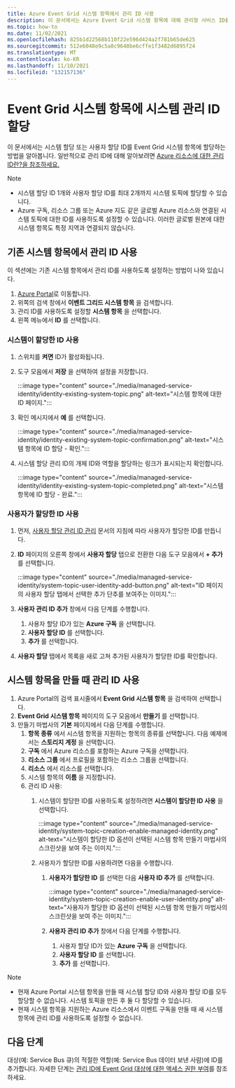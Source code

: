 ```yaml
---
title: Azure Event Grid 시스템 항목에서 관리 ID 사용
description: 이 문서에서는 Azure Event Grid 시스템 항목에 대해 관리형 서비스 ID를 사용하도록 설정하는 방법을 설명합니다.
ms.topic: how-to
ms.date: 11/02/2021
ms.openlocfilehash: 825b1d22568b110f22e596d424a2f781b65de625
ms.sourcegitcommit: 512e6048e9c5a8c9648be6cffe1f3482d6895f24
ms.translationtype: MT
ms.contentlocale: ko-KR
ms.lasthandoff: 11/10/2021
ms.locfileid: "132157136"
---
```

# <a name="assign-a-system-managed-identity-to-an-event-grid-system-topic"></a>Event Grid 시스템 항목에 시스템 관리 ID 할당
이 문서에서는 시스템 할당 또는 사용자 할당 ID를 Event Grid 시스템 항목에 할당하는 방법을 알아봅니다. 일반적으로 관리 ID에 대해 알아보려면 [Azure 리소스에 대한 관리 ID란?을 참조하세요.](../active-directory/managed-identities-azure-resources/overview.md)  

> [!NOTE]
> - 시스템 할당 ID 1개와 사용자 할당 ID를 최대 2개까지 시스템 토픽에 할당할 수 있습니다. 
> - Azure 구독, 리소스 그룹 또는 Azure 지도 같은 글로벌 Azure 리소스와 연결된 시스템 토픽에 대한 ID를 사용하도록 설정할 수 있습니다. 이러한 글로벌 원본에 대한 시스템 항목도 특정 지역과 연결되지 않습니다.

## <a name="enable-managed-identity-for-an-existing-system-topic"></a>기존 시스템 항목에서 관리 ID 사용
이 섹션에는 기존 시스템 항목에서 관리 ID를 사용하도록 설정하는 방법이 나와 있습니다. 

1. [Azure Portal](https://portal.azure.com)로 이동합니다.
2. 위쪽의 검색 창에서 **이벤트 그리드 시스템 항목** 을 검색합니다.
3. 관리 ID를 사용하도록 설정할 **시스템 항목** 을 선택합니다. 
4. 왼쪽 메뉴에서 **ID** 를 선택합니다.  

### <a name="enable-system-assigned-identity"></a>시스템이 할당한 ID 사용
1. 스위치를 **켜면** ID가 활성화됩니다. 
1. 도구 모음에서 **저장** 을 선택하여 설정을 저장합니다. 

    :::image type="content" source="./media/managed-service-identity/identity-existing-system-topic.png" alt-text="시스템 항목에 대한 ID 페이지."::: 
1. 확인 메시지에서 **예** 를 선택합니다. 

    :::image type="content" source="./media/managed-service-identity/identity-existing-system-topic-confirmation.png" alt-text="시스템 항목에 ID 할당 - 확인."::: 
1. 시스템 할당 관리 ID의 개체 ID와 역할을 할당하는 링크가 표시되는지 확인합니다. 

    :::image type="content" source="./media/managed-service-identity/identity-existing-system-topic-completed.png" alt-text="시스템 항목에 ID 할당 - 완료."::: 

### <a name="enable-user-assigned-identity"></a>사용자가 할당한 ID 사용

1. 먼저, [사용자 할당 관리 ID 관리](../active-directory/managed-identities-azure-resources/how-manage-user-assigned-managed-identities.md) 문서의 지침에 따라 사용자가 할당한 ID를 만듭니다. 
1. **ID** 페이지의 오른쪽 창에서 **사용자 할당** 탭으로 전환한 다음 도구 모음에서 **+ 추가** 를 선택합니다.

    :::image type="content" source="./media/managed-service-identity/system-topic-user-identity-add-button.png" alt-text="ID 페이지의 사용자 할당 탭에서 선택한 추가 단추를 보여주는 이미지.":::
1. **사용자 관리 ID 추가** 창에서 다음 단계를 수행합니다.
    1. 사용자 할당 ID가 있는 **Azure 구독** 을 선택합니다. 
    1. **사용자 할당 ID** 를 선택합니다. 
    1. **추가** 를 선택합니다. 
1. **사용자 할당** 탭에서 목록을 새로 고쳐 추가된 사용자가 할당한 ID를 확인합니다.

## <a name="enable-managed-identity-when-creating-a-system-topic"></a>시스템 항목을 만들 때 관리 ID 사용

1. Azure Portal의 검색 표시줄에서 **Event Grid 시스템 항목** 을 검색하여 선택합니다. 
1. **Event Grid 시스템 항목** 페이지의 도구 모음에서 **만들기** 를 선택합니다. 
1. 만들기 마법사의 **기본** 페이지에서 다음 단계를 수행합니다. 
    1. **항목 종류** 에서 시스템 항목을 지원하는 항목의 종류를 선택합니다. 다음 예제에서는 **스토리지 계정** 을 선택합니다. 
    2. **구독** 에서 Azure 리소스를 포함하는 Azure 구독을 선택합니다. 
    1. **리소스 그룹** 에서 프로필을 포함하는 리소스 그룹을 선택합니다. 
    1. **리소스** 에서 리소스를 선택합니다. 
    1. 시스템 항목의 **이름** 을 지정합니다.
    1. 관리 ID 사용:
        1. 시스템이 할당한 ID를 사용하도록 설정하려면 **시스템이 할당한 ID 사용** 을 선택합니다. 
        
            :::image type="content" source="./media/managed-service-identity/system-topic-creation-enable-managed-identity.png" alt-text="시스템이 할당한 ID 옵션이 선택된 시스템 항목 만들기 마법사의 스크린샷을 보여 주는 이미지.":::            
        1. 사용자가 할당한 ID를 사용하려면 다음을 수행합니다. 
            1. **사용자가 할당한 ID** 를 선택한 다음 **사용자 ID 추가** 를 선택합니다. 
        
                :::image type="content" source="./media/managed-service-identity/system-topic-creation-enable-user-identity.png" alt-text="사용자가 할당한 ID 옵션이 선택된 시스템 항목 만들기 마법사의 스크린샷을 보여 주는 이미지.":::            
            1. **사용자 관리 ID 추가** 창에서 다음 단계를 수행합니다.
                1. 사용자 할당 ID가 있는 **Azure 구독** 을 선택합니다. 
                1. **사용자 할당 ID** 를 선택합니다. 
                1. **추가** 를 선택합니다.                         

> [!NOTE]
> - 현재 Azure Portal 시스템 항목을 만들 때 시스템 할당 ID와 사용자 할당 ID를 모두 할당할 수 없습니다. 시스템 토픽을 만든 후 둘 다 할당할 수 있습니다. 
> - 현재 시스템 항목을 지원하는 Azure 리소스에서 이벤트 구독을 만들 때 새 시스템 항목에 관리 ID를 사용하도록 설정할 수 없습니다. 


## <a name="next-steps"></a>다음 단계
대상(예: Service Bus 큐)의 적절한 역할(예: Service Bus 데이터 보낸 사람)에 ID를 추가합니다. 자세한 단계는 [관리 ID에 Event Grid 대상에 대한 액세스 권한 부여](add-identity-roles.md)를 참조하세요. 